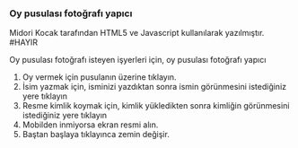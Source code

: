 ### Oy pusulası fotoğrafı yapıcı

Midori Kocak tarafından HTML5 ve Javascript kullanılarak yazılmıştır. #HAYIR

Oy pusulası fotoğrafı isteyen işyerleri için, oy pusulası fotoğrafı yapıcı

1. Oy vermek için pusulanın üzerine tıklayın.
2. İsim yazmak için, isminizi yazdıktan sonra ismin görünmesini istediğiniz yere tıklayın
3. Resme kimlik koymak için, kimlik yükledikten sonra kimliğin görünmesini istediğiniz yere tıklayın
4. Mobilden inmiyorsa ekran resmi alın.
5. Baştan başlaya tıklayınca zemin değişir.